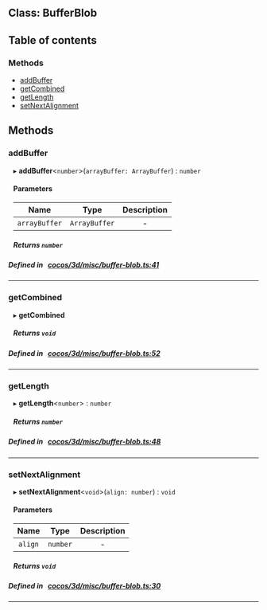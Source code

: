 
## Class: BufferBlob





<div class="table-of-content">
<h2>Table of contents</h2>


### Methods

- [ addBuffer](#addBuffer)
- [ getCombined](#getCombined)
- [ getLength](#getLength)
- [ setNextAlignment](#setNextAlignment)
</div>

## Methods

### addBuffer
<div style="margin-left: 10px;">

▸   **addBuffer**<`number`\>(`arrayBuffer: ArrayBuffer`) : `number`




<!---->
<!--    #### Returns `number` -->
<!---->

#### Parameters

| Name | Type | Description |
| :------: | :------: | :------: |
| `arrayBuffer` | `ArrayBuffer` | - |



##### Returns `number`




</div>

##### Defined in &nbsp;   [cocos/3d/misc/buffer-blob.ts:41](https://github.com/cocos-creator/engine/blob/c7bf6b8a9/cocos/3d/misc/buffer-blob.ts#L41)&nbsp;
___
### getCombined
<div style="margin-left: 10px;">

▸   **getCombined**




<!---->


##### Returns `void`




</div>

##### Defined in &nbsp;   [cocos/3d/misc/buffer-blob.ts:52](https://github.com/cocos-creator/engine/blob/c7bf6b8a9/cocos/3d/misc/buffer-blob.ts#L52)&nbsp;
___
### getLength
<div style="margin-left: 10px;">

▸   **getLength**<`number`\> : `number`




<!---->
<!--    #### Returns `number` -->
<!---->


##### Returns `number`




</div>

##### Defined in &nbsp;   [cocos/3d/misc/buffer-blob.ts:48](https://github.com/cocos-creator/engine/blob/c7bf6b8a9/cocos/3d/misc/buffer-blob.ts#L48)&nbsp;
___
### setNextAlignment
<div style="margin-left: 10px;">

▸   **setNextAlignment**<`void`\>(`align: number`) : `void`




<!---->
<!--    #### Returns `void` -->
<!---->

#### Parameters

| Name | Type | Description |
| :------: | :------: | :------: |
| `align` | `number` | - |



##### Returns `void`




</div>

##### Defined in &nbsp;   [cocos/3d/misc/buffer-blob.ts:30](https://github.com/cocos-creator/engine/blob/c7bf6b8a9/cocos/3d/misc/buffer-blob.ts#L30)&nbsp;
___
<!---->



